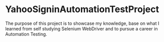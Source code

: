 # YahooSigninAutomationTestProject
The purpose of this project is to showcase my knowledge, base on what I learned from self studying Selenium WebDriver and to pursue a career in Automation Testing.
